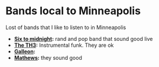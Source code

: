 # Bands local to Minneapolis

Lost of bands that I like to listen to in Minneapolis

- **[Six to midnight](../844):** rand and pop band that sound good live
- **[The TH3](../940):** Instrumental funk. They are ok
- **[Galleon](../0):**
- **[Mathews](../0):** they sound good
